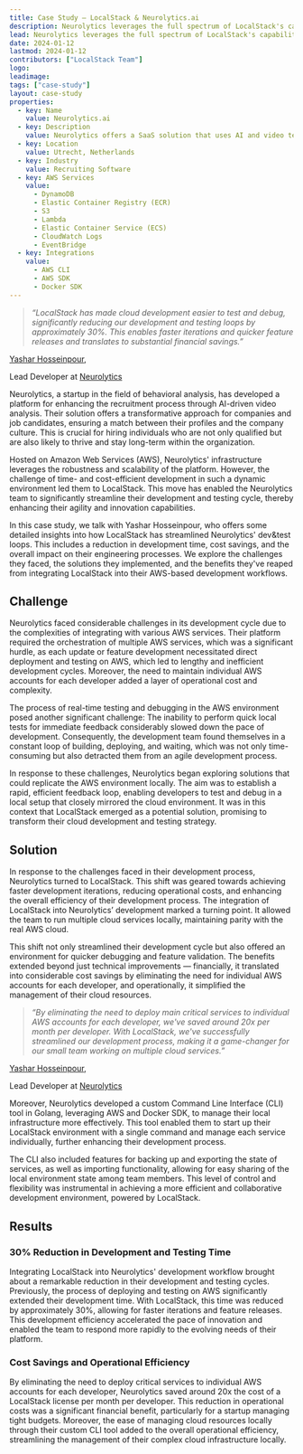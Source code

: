 ```yaml
---
title: Case Study — LocalStack & Neurolytics.ai
description: Neurolytics leverages the full spectrum of LocalStack's capabilities to revolutionize its AI-driven behavioral video analysis platform, enhancing the efficiency and agility of its cloud-based development. In this case study, we explore the journey of Neurolytics with Yashar Hosseinpour, delving into how they utilize LocalStack for seamless local development and testing. This approach has not only accelerated their feature deployment but also resulted in substantial cost savings, showcasing the transformative impact of LocalStack on their local infrastructure development and overall engineering productivity.
lead: Neurolytics leverages the full spectrum of LocalStack's capabilities to revolutionize its AI-driven behavioral video analysis platform, enhancing the efficiency and agility of its cloud-based development. In this case study, we explore the journey of Neurolytics with Yashar Hosseinpour, delving into how they utilize LocalStack for seamless local development and testing. This approach has not only accelerated their feature deployment but also resulted in substantial cost savings, showcasing the transformative impact of LocalStack on their local infrastructure development and overall engineering productivity.
date: 2024-01-12
lastmod: 2024-01-12
contributors: ["LocalStack Team"]
logo: 
leadimage: 
tags: ["case-study"]
layout: case-study
properties:
  - key: Name
    value: Neurolytics.ai
  - key: Description
    value: Neurolytics offers a SaaS solution that uses AI and video technology to provide objective behavioral analytics for effective candidate selection, helping businesses find employees who best fit their team and company culture.
  - key: Location
    value: Utrecht, Netherlands
  - key: Industry
    value: Recruiting Software
  - key: AWS Services
    value:
      - DynamoDB
      - Elastic Container Registry (ECR)
      - S3
      - Lambda
      - Elastic Container Service (ECS)
      - CloudWatch Logs
      - EventBridge
  - key: Integrations
    value:
      - AWS CLI
      - AWS SDK
      - Docker SDK
---
```


<div class="quote-container mt-4">

  > _“LocalStack has made cloud development easier to test and debug, significantly reducing our development and testing loops by approximately 30%. This enables faster iterations and quicker feature releases and translates to substantial financial savings.”_
  <div class="quote-author">
    <p><a href="https://www.linkedin.com/in/yashar-hosseinpour/">Yashar Hosseinpour</a>,</p>
    <p>Lead Developer at <a href="https://neurolytics.ai/">Neurolytics</a></p>
  </div>
</div>

<div class="lead-content">
  <p>Neurolytics, a startup in the field of behavioral analysis, has developed a platform for enhancing the recruitment process through AI-driven video analysis. Their solution offers a transformative approach for companies and job candidates, ensuring a match between their profiles and the company culture. This is crucial for hiring individuals who are not only qualified but are also likely to thrive and stay long-term within the organization.</p>

  <p>Hosted on Amazon Web Services (AWS), Neurolytics' infrastructure leverages the robustness and scalability of the platform. However, the challenge of time- and cost-efficient development in such a dynamic environment led them to LocalStack. This move has enabled the Neurolytics team to significantly streamline their development and testing cycle, thereby enhancing their agility and innovation capabilities.</p>

  <p>In this case study, we talk with Yashar Hosseinpour, who offers some detailed insights into how LocalStack has streamlined Neurolytics' dev&test loops. This includes a reduction in development time, cost savings, and the overall impact on their engineering processes. We explore the challenges they faced, the solutions they implemented, and the benefits they've reaped from integrating LocalStack into their AWS-based development workflows.</p>
</div>

## Challenge

Neurolytics faced considerable challenges in its development cycle due to the complexities of integrating with various AWS services. Their platform required the orchestration of multiple AWS services, which was a significant hurdle, as each update or feature development necessitated direct deployment and testing on AWS, which led to lengthy and inefficient development cycles. Moreover, the need to maintain individual AWS accounts for each developer added a layer of operational cost and complexity.

The process of real-time testing and debugging in the AWS environment posed another significant challenge: The inability to perform quick local tests for immediate feedback considerably slowed down the pace of development. Consequently, the development team found themselves in a constant loop of building, deploying, and waiting, which was not only time-consuming but also detracted them from an agile development process.

In response to these challenges, Neurolytics began exploring solutions that could replicate the AWS environment locally. The aim was to establish a rapid, efficient feedback loop, enabling developers to test and debug in a local setup that closely mirrored the cloud environment. It was in this context that LocalStack emerged as a potential solution, promising to transform their cloud development and testing strategy.

## Solution

In response to the challenges faced in their development process, Neurolytics turned to LocalStack. This shift was geared towards achieving faster development iterations, reducing operational costs, and enhancing the overall efficiency of their development process. The integration of LocalStack into Neurolytics’ development marked a turning point. It allowed the team to run multiple cloud services locally, maintaining parity with the real AWS cloud.

This shift not only streamlined their development cycle but also offered an environment for quicker debugging and feature validation. The benefits extended beyond just technical improvements — financially, it translated into considerable cost savings by eliminating the need for individual AWS accounts for each developer, and operationally, it simplified the management of their cloud resources.

<div class="quote-container mt-4">

  > _“By eliminating the need to deploy main critical services to individual AWS accounts for each developer, we've saved around 20x per month per developer. With LocalStack, we've successfully streamlined our development process, making it a game-changer for our small team working on multiple cloud services.”_
  <div class="quote-author">
    <p><a href="https://www.linkedin.com/in/yashar-hosseinpour/">Yashar Hosseinpour</a>,</p>
    <p>Lead Developer at <a href="https://neurolytics.ai/">Neurolytics</a></p>
  </div>
</div>

Moreover, Neurolytics developed a custom Command Line Interface (CLI) tool in Golang, leveraging AWS and Docker SDK, to manage their local infrastructure more effectively. This tool enabled them to start up their LocalStack environment with a single command and manage each service individually, further enhancing their development process.

The CLI also included features for backing up and exporting the state of services, as well as importing functionality, allowing for easy sharing of the local environment state among team members. This level of control and flexibility was instrumental in achieving a more efficient and collaborative development environment, powered by LocalStack.

## Results

### 30% Reduction in Development and Testing Time

Integrating LocalStack into Neurolytics' development workflow brought about a remarkable reduction in their development and testing cycles. Previously, the process of deploying and testing on AWS significantly extended their development time. With LocalStack, this time was reduced by approximately 30%, allowing for faster iterations and feature releases. This development efficiency accelerated the pace of innovation and enabled the team to respond more rapidly to the evolving needs of their platform.

### Cost Savings and Operational Efficiency

By eliminating the need to deploy critical services to individual AWS accounts for each developer, Neurolytics saved around 20x the cost of a LocalStack license per month per developer. This reduction in operational costs was a significant financial benefit, particularly for a startup managing tight budgets. Moreover, the ease of managing cloud resources locally through their custom CLI tool added to the overall operational efficiency, streamlining the management of their complex cloud infrastructure locally.
